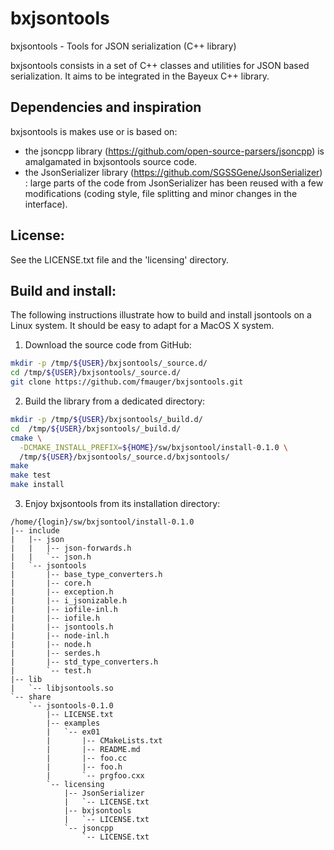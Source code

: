 # bxjsontools

bxjsontools - Tools for JSON serialization (C++ library)

bxjsontools consists in a set of C++ classes and utilities
for JSON based serialization.  It aims to be integrated in
the Bayeux C++ library.

## Dependencies and inspiration

bxjsontools  is makes  use  or  is based  on:
* the jsoncpp library (https://github.com/open-source-parsers/jsoncpp)
is amalgamated in bxjsontools source code.
* the                      JsonSerializer                      library
  (https://github.com/SGSSGene/JsonSerializer)  : large  parts of  the
  code from  JsonSerializer has been  reused with a  few modifications
  (coding style, file splitting and minor changes in the interface).


## License:

See the LICENSE.txt file and the 'licensing' directory.


## Build and install:

The following instructions illustrate how to build and
install jsontools on a Linux system. It should be easy to adapt
for a MacOS X system.

1. Download the source code from GitHub:
```sh
mkdir -p /tmp/${USER}/bxjsontools/_source.d/
cd /tmp/${USER}/bxjsontools/_source.d/
git clone https://github.com/fmauger/bxjsontools.git
```
2. Build the library from a dedicated directory:
```sh
mkdir -p /tmp/${USER}/bxjsontools/_build.d/
cd  /tmp/${USER}/bxjsontools/_build.d/
cmake \
  -DCMAKE_INSTALL_PREFIX=${HOME}/sw/bxjsontool/install-0.1.0 \
  /tmp/${USER}/bxjsontools/_source.d/bxjsontools/
make
make test
make install
```
3. Enjoy bxjsontools from its installation directory:
```
/home/{login}/sw/bxjsontool/install-0.1.0
|-- include
|   |-- json
|   |   |-- json-forwards.h
|   |   `-- json.h
|   `-- jsontools
|       |-- base_type_converters.h
|       |-- core.h
|       |-- exception.h
|       |-- i_jsonizable.h
|       |-- iofile-inl.h
|       |-- iofile.h
|       |-- jsontools.h
|       |-- node-inl.h
|       |-- node.h
|       |-- serdes.h
|       |-- std_type_converters.h
|       `-- test.h
|-- lib
|   `-- libjsontools.so
`-- share
    `-- jsontools-0.1.0
        |-- LICENSE.txt
        |-- examples
        |   `-- ex01
        |       |-- CMakeLists.txt
        |       |-- README.md
        |       |-- foo.cc
        |       |-- foo.h
        |       `-- prgfoo.cxx
        `-- licensing
            |-- JsonSerializer
            |   `-- LICENSE.txt
            |-- bxjsontools
            |   `-- LICENSE.txt
            `-- jsoncpp
                `-- LICENSE.txt
```
